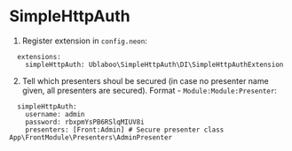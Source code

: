 SimpleHttpAuth
==============

1. Register extension in `config.neon`:

```
  extensions:
    simpleHttpAuth: Ublaboo\SimpleHttpAuth\DI\SimpleHttpAuthExtension
```

2. Tell which presenters shoul be secured (in case no presenter name given, all presenters are secured). Format - `Module:Module:Presenter`:

```
  simpleHttpAuth:
    username: admin
    password: rbxpmYsPB6RSlqMIUV8i
    presenters: [Front:Admin] # Secure presenter class App\FrontModule\Presenters\AdminPresenter
```
